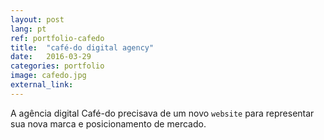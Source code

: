 ```yaml
---
layout: post
lang: pt
ref: portfolio-cafedo
title:  "café-do digital agency"
date:   2016-03-29
categories: portfolio
image: cafedo.jpg
external_link: 
---
```


A agência digital Café-do precisava de um novo <code>website</code> para representar sua nova marca e posicionamento de mercado.